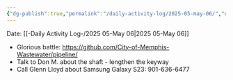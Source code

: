 ```yaml
---
{"dg-publish":true,"permalink":"/daily-activity-log/2025-05-may-06/","noteIcon":"","created":"2025-05-06T16:59:37.564-05:00"}
---
```


Date: [[-Daily Activity Log-/2025 05-May 06\|2025 05-May 06]]

- Glorious battle: https://github.com/City-of-Memphis-Wastewater/pipeline/
- Talk to Don M. about the shaft - lengthen the keyway
- Call Glenn Lloyd about Samsung Galaxy S23: 901-636-6477 